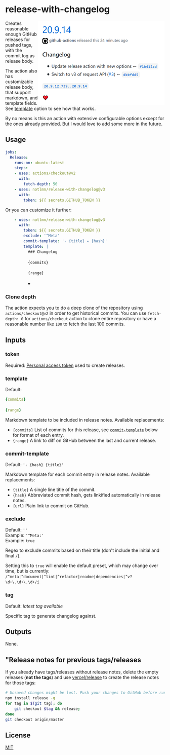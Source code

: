 # release-with-changelog

<img src="./media/releases.png" align="right" width="400">

Creates reasonable enough GitHub releases for pushed tags, with the commit log as release body.

The action also has customizable release body, that support markdown, and template fields. See [template](#template) option to see how that works.

By no means is this an action with extensive configurable options except for the ones already provided. But I would love to add some more in the future.

## Usage

``` yml
jobs:
  Release:
    runs-on: ubuntu-latest
    steps:
    - uses: actions/checkout@v2
      with:
        fetch-depth: 50
    - uses: notlmn/release-with-changelog@v3
      with:
        token: ${{ secrets.GITHUB_TOKEN }}
```

Or you can customize it further:

``` yml
    - uses: notlmn/release-with-changelog@v3
      with:
        token: ${{ secrets.GITHUB_TOKEN }}
        exclude: '^Meta'
        commit-template: '- {title} ← {hash}'
        template: |
          ### Changelog

          {commits}

          {range}

          ❤
```

### Clone depth

The action expects you to do a deep clone of the repository using `actions/checkout@v2` in order to get historical commits. You can use `fetch-depth: 0` for `actions/checkout` action to clone entire repository or have a reasonable number like `100` to fetch the last 100 commits.

## Inputs

### token

Required: [Personal access token](https://docs.github.com/en/github/authenticating-to-github/creating-a-personal-access-token) used to create releases.

### template

Default:
``` yml
{commits}

{range}
```

Markdown template to be included in release notes. Available replacements:

- `{commits}` List of commits for this release, see [`commit-template`](#commit-template) below for format of each entry.
- `{range}` A link to diff on GitHub between the last and current release.

### commit-template

Default: `'- {hash} {title}'`

Markdown template for each commit entry in release notes. Available replacements:

- `{title}` A single line title of the commit.
- `{hash}` Abbreviated commit hash, gets linkified automatically in release notes.
- `{url}` Plain link to commit on GitHub.

### exclude

Default: `''` <br>
Example: `'^Meta:'` <br>
Example: `true`

Regex to exclude commits based on their title (don't include the initial and final `/`).

Setting this to `true` will enable the default preset, which may change over time, but is currently: `/^meta|^document|^lint|^refactor|readme|dependencies|^v?\d+\.\d+\.\d+/i`

### tag

Default: _latest tag available_

Specific tag to generate changelog against.

## Outputs

None.

## "Release notes for previous tags/releases

If you already have tags/releases without release notes, delete the empty releases (**not the tags**) and use [vercel/release](https://github.com/vercel/release) to create the release notes for those tags:

```sh
# Unsaved changes might be lost. Push your changes to GitHub before running this
npm install release -g
for tag in $(git tag); do
	git checkout $tag && release;
done
git checkout origin/master
```

## License

[MIT](./license)

